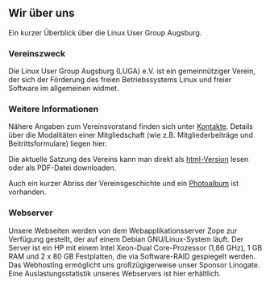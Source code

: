 ## Wir über uns
Ein kurzer Überblick über die Linux User Group Augsburg.

### Vereinszweck
Die Linux User Group Augsburg (LUGA) e.V. ist ein gemeinnütziger Verein, der sich der 
Förderung des freien Betriebssystems Linux und freier Software im allgemeinen widmet.

### Weitere Informationen
Nähere Angaben zum Vereinsvorstand finden sich unter [Kontakte](Kontakte/). Details über die Modalitäten
einer Mitgliedschaft (wie z.B. Mitgliederbeiträge und Beitrittsformulare) liegen hier.

Die aktuelle Satzung des Vereins kann man direkt als [html-Version](Satzung/) lesen oder als PDF-Datei downloaden.

Auch ein kurzer Abriss der Vereinsgeschichte und ein [Photoalbum](Album/) ist vorhanden.

### Webserver
Unsere Webseiten werden von dem Webapplikationsserver Zope zur Verfügung gestellt, der auf 
einem Debian GNU/Linux-System läuft. Der Server ist ein HP mit einem Intel Xeon-Dual 
Core-Prozessor (1,86 GHz), 1 GB RAM und 2 x 80 GB Festplatten, die via Software-RAID gespiegelt werden.
Das Webhosting ermöglicht uns großzügigerweise unser Sponsor Linogate. Eine Auslastungsstatistik 
unseres Webservers ist hier erhältlich.
